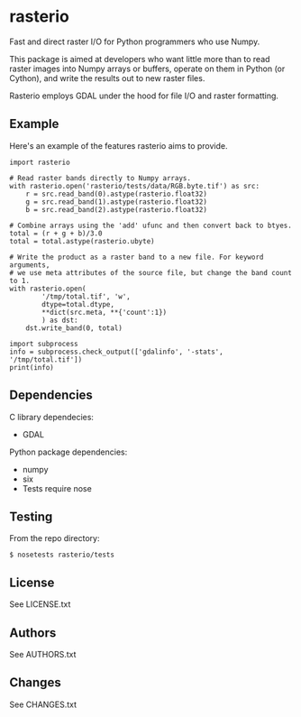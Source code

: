 rasterio
========

Fast and direct raster I/O for Python programmers who use Numpy.

This package is aimed at developers who want little more than to read raster
images into Numpy arrays or buffers, operate on them in Python (or Cython), and
write the results out to new raster files.

Rasterio employs GDAL under the hood for file I/O and raster formatting.

Example
-------

Here's an example of the features rasterio aims to provide.

    import rasterio

    # Read raster bands directly to Numpy arrays.
    with rasterio.open('rasterio/tests/data/RGB.byte.tif') as src:
        r = src.read_band(0).astype(rasterio.float32)
        g = src.read_band(1).astype(rasterio.float32)
        b = src.read_band(2).astype(rasterio.float32)
        
    # Combine arrays using the 'add' ufunc and then convert back to btyes.
    total = (r + g + b)/3.0
    total = total.astype(rasterio.ubyte)

    # Write the product as a raster band to a new file. For keyword arguments,
    # we use meta attributes of the source file, but change the band count to 1.
    with rasterio.open(
            '/tmp/total.tif', 'w',
            dtype=total.dtype,
            **dict(src.meta, **{'count':1})
            ) as dst:
        dst.write_band(0, total)

    import subprocess
    info = subprocess.check_output(['gdalinfo', '-stats', '/tmp/total.tif'])
    print(info)

Dependencies
------------

C library dependecies:

- GDAL

Python package dependencies:

- numpy
- six
- Tests require nose

Testing
-------

From the repo directory:

    $ nosetests rasterio/tests

License
-------

See LICENSE.txt

Authors
-------

See AUTHORS.txt

Changes
-------

See CHANGES.txt

